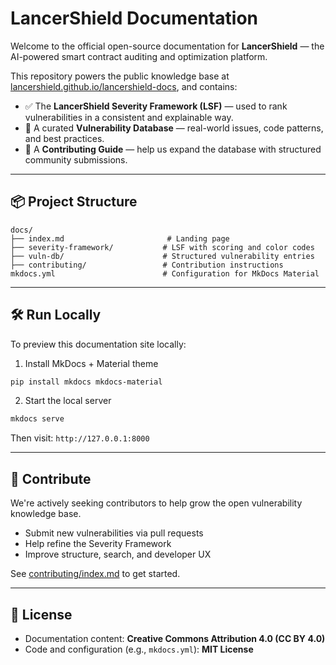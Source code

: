 # LancerShield Documentation

Welcome to the official open-source documentation for **LancerShield** — the AI-powered smart contract auditing and optimization platform.

This repository powers the public knowledge base at [lancershield.github.io/lancershield-docs](https://lancershield.github.io/lancershield-docs), and contains:

- ✅ The **LancerShield Severity Framework (LSF)** — used to rank vulnerabilities in a consistent and explainable way.
- 🔐 A curated **Vulnerability Database** — real-world issues, code patterns, and best practices.
- 🤝 A **Contributing Guide** — help us expand the database with structured community submissions.

---

## 📦 Project Structure

```
docs/
├── index.md                       # Landing page
├── severity-framework/           # LSF with scoring and color codes
├── vuln-db/                      # Structured vulnerability entries
├── contributing/                 # Contribution instructions
mkdocs.yml                        # Configuration for MkDocs Material
```

---

## 🛠️ Run Locally

To preview this documentation site locally:

1. Install MkDocs + Material theme

```bash
pip install mkdocs mkdocs-material
```

2. Start the local server

```bash
mkdocs serve
```

Then visit: `http://127.0.0.1:8000`

---

## 📢 Contribute

We're actively seeking contributors to help grow the open vulnerability knowledge base.

- Submit new vulnerabilities via pull requests
- Help refine the Severity Framework
- Improve structure, search, and developer UX

See [contributing/index.md](docs/contributing/index.md) to get started.

---

## 📄 License

- Documentation content: **Creative Commons Attribution 4.0 (CC BY 4.0)**
- Code and configuration (e.g., `mkdocs.yml`): **MIT License**
